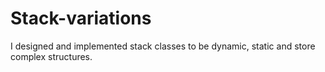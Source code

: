 # Stack-variations
I designed and implemented stack classes to be dynamic, static and store complex structures.
